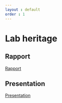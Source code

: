 ```yaml
---
layout : default
order : 1
---
```


# Lab heritage

## Rapport

[Rapport](https://labs-web.github.io/lab-crud-laravel-standard/rapport.html)

## Presentation

[Presentation](https://labs-web.github.io/lab-crud-laravel-standard/presentation.html)